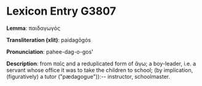 # Lexicon Entry G3807

**Lemma**: παιδαγωγός

**Transliteration (xlit)**: paidagōgós

**Pronunciation**: pahee-dag-o-gos'

**Description**:
from παῖς and a reduplicated form of ἄγω; a boy-leader, i.e. a servant whose office it was to take the children to school; (by implication, (figuratively) a tutor ("pædagogue")):-- instructor, schoolmaster.

